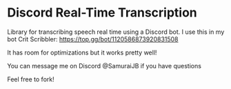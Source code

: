 # Discord Real-Time Transcription
Library for transcribing speech real time using a Discord bot. I use this in my bot Crit Scribbler: https://top.gg/bot/1120586873920831508

It has room for optimizations but it works pretty well!

You can message me on Discord @SamuraiJB if you have questions

Feel free to fork!
